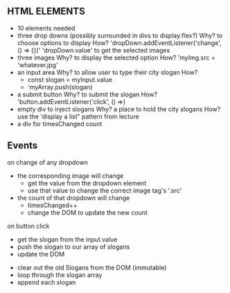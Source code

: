 ## HTML ELEMENTS
 - 10 elements needed
  - three drop downs (possibly surrounded in divs to display:flex?)
    Why? to choose options to display
    How? 'dropDown.addEventListener('change', () => {})'
          'dropDown.value' to get the selected images
  - three images
    Why? to display the selected option
    How? 'myImg.src = 'whatever.jpg'
  - an input area
    Why? to allow user to type their city slogan
    How?
      * const slogan = myInput.value
      * 'myArray.push(slogan)
  - a submit button
    Why? to submit the slogan
    How? 'button.addEventListener('click', () =>)
  - empty div to inject slogans
    Why? a place to hold the city slogans
    How? use the 'display a list" pattern from lecture
  - a div for timesChanged count

## Events

on change of any dropdown
  - the corresponding image will change
    * get the value from the dropdown element
    * use that value to change the correct image tag's '.src'
  - the count of that dropdown will change
    * timesChanged++ 
    * change the DOM to update the new count

on button click
 - get the slogan from the input.value
 - push the slogan to our array of slogans
 - update the DOM
  * clear out the old Slogans from the DOM (immutable)
  * loop through the slogan array
  * append each slogan
